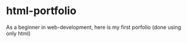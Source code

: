 # html-portfolio
As a beginner in web-development, here is my first porfolio (done using only html)
